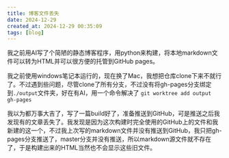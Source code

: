 ```yaml
---
title: 博客文件丢失
date: 2024-12-29
created_at: 2024-12-29 00:35:09
tags: [blog]
---
```


我之前用AI写了个简陋的静态博客程序，用python来构建，将本地markdown文件可以转为HTML并可以很方便的托管到GitHub pages。

我之前使用windows笔记本运行的，现在换了Mac，我想把仓库clone下来不就行了。不过遇到些问题，尽管clone了所有分支，不过没有将gh-pages分支绑定到`./output`文件夹，好在有AI，用一个命令解决了 `git worktree add output gh-pages`

我以为都万事大吉了，写了一篇build好了，准备推送到GitHub，可是推送之后我发现有的文章丢失了。我发现是因为这次构建时完全使用的GitHub上的文件和我新建的这一个，不过我上次写的markdown文件并没有推送到GitHub，我只把gh-pages分支推送了，master分支并没有推送，所以markdown源文件就不存在了，于是构建出来的HTML当然也不会显示这些旧文件。
